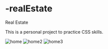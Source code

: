 # -realEstate
Real Estate

This is a personal project to practice CSS skills.

![home](https://user-images.githubusercontent.com/49765252/77089238-8e9ea900-69d3-11ea-989c-d029dd881581.JPG)
![home2](https://user-images.githubusercontent.com/49765252/77089385-c4dc2880-69d3-11ea-89ac-6814848a81c1.JPG)
![home3](https://user-images.githubusercontent.com/49765252/77089397-c86faf80-69d3-11ea-9ed5-da291b7456aa.JPG)

